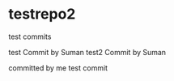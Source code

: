# testrepo2

test commits


test Commit by Suman
test2 Commit by Suman

committed by me
test commit
